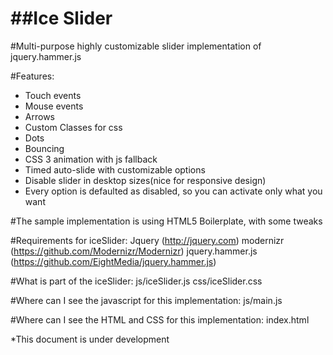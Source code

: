 ##Ice Slider
=========

#Multi-purpose highly customizable slider implementation of jquery.hammer.js

#Features:
- Touch events
- Mouse events
- Arrows
- Custom Classes for css
- Dots
- Bouncing
- CSS 3 animation with js fallback
- Timed auto-slide with customizable options
- Disable slider in desktop sizes(nice for responsive design)
- Every option is defaulted as disabled, so you can activate only what you want

#The sample implementation is using HTML5 Boilerplate, with some tweaks

#Requirements for iceSlider:
Jquery (http://jquery.com)
modernizr (https://github.com/Modernizr/Modernizr)
jquery.hammer.js (https://github.com/EightMedia/jquery.hammer.js)

#What is part of the iceSlider:
js/iceSlider.js
css/iceSlider.css

#Where can I see the javascript for this implementation:
js/main.js

#Where can I see the HTML and CSS for this implementation:
index.html


*This document is under development
